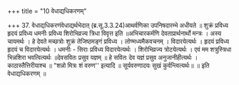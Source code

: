 +++
title = "10 वेधाद्यधिकरणम्"

+++
37. वेधाद्यधिकरणंवेधाद्यर्थभेदात् (ब्र.सू.3.3.24)आथर्वणिका उपनिषदारम्भे अधीयते ॥ शुक्रं प्रविध्य हृदयं प्रविध्य धमनीः प्रविध्य शिरोभिव्रज्य त्रिधा विवृत्त इति ॥अभिचारकर्मणि देवताप्रार्थनार्थो मन्त्रः । अस्य चायमर्थः । हे देवते मच्छत्रोः शुक्रं तेजिष्ठमङ्गं प्रविध्य । लोण्मध्यमैकवचनम् । विदारयेत्यर्थः । हृदयं प्रविध्य हृदयं च विदारयेत्यर्थः । धमनीः - सिराः प्रविध्य विदारयेत्यर्थः । शिरोभिव्रज्य त्रोटयेत्यर्थः । एवं मम शत्रुस्त्रिधा भिन्नशिरा भवत्वित्यर्थः ॥देवसवितः प्रसुव यज्ञम् ॥ हे सवितः देव यज्ञं प्रसुव अनुजानीहीत्यर्थः । काठास्तैत्तिरीयाश्च ॥ "शन्नो मित्रः शं वरुण'' इत्यादि ॥ सूर्यवरुणादयः सुखं कुर्वन्त्वित्यर्थः॥ ॥ इति वेधाद्यधिकरणम् ॥
